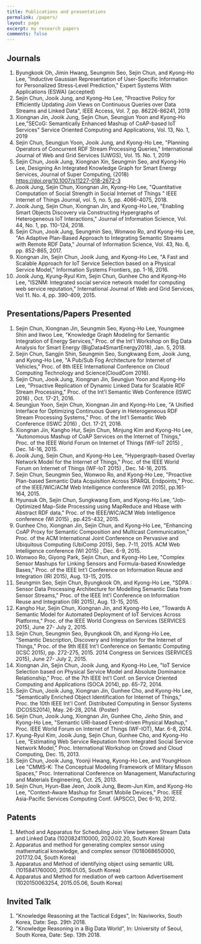 ```yaml
---
title: Publications and presentations
permalink: /papers/
layout: page
excerpt: my research papers
comments: false
---
```


## Journals

1. Byungkook Oh, Jimin Hwang, Seungmin Seo, Sejin Chun, and Kyong-Ho Lee, "Inductive Gaussian Representation of User-Specific Information for Personalized Stress-Level Prediction," Expert Systems With Applications (ESWA) (accepted)
1. Sejin Chun, Jooik Jung, and Kyong-Ho Lee, "Proactive Policy for Efficiently Updating Join Views on Continuous Queries over Data Streams and Linked Data", IEEE Access, Vol. 7, pp. 86226-86241, 2019
1. Xiongnan Jin, Jooik Jung, Sejin Chun, Seungjun Yoon and Kyong-Ho Lee,"SECoG: Semantically Enhanced Mashup of CoAP-based IoT Services" Service Oriented Computing and Applications, Vol. 13, No. 1, 2019
1. Sejin Chun, Seungjun Yoon, Jooik Jung, and Kyong-Ho Lee, "Planning Operators of Concurrent RDF Stream Processing Queries," International Journal of Web and Grid Services (IJWGS), Vol. 15. No. 1, 2019
1. Sejin Chun, Jooik Jung, Xiongnan Xin, Seungmin Seo, and Kyong-Ho Lee, Designing An Integrated Knowledge Graph for Smart Energy Services, Journal of Super Computing, (2018) https://doi.org/10.1007/s11227-018-2672-3
1. Jooik Jung, Sejin Chun, Xiongnan Jin, Kyong-Ho Lee, "Quantitative Computation of Social Strength in Social Internet of Things " IEEE Internet of Things Journal, vol. 5, no. 5, pp. 4066-4075, 2018.
1. Jooik Jung, Sejin Chun, Xiongnan Jin, and Kyong-Ho Lee, "Enabling Smart Objects Discovery via Constructing Hypergraphs of Heterogeneous IoT Interactions," Journal of Information Science, Vol. 44, No. 1, pp. 110-124, 2018.
1. Sejin Chun, Jooik Jung, Seungmin Seo, Wonwoo Ro, and Kyong-Ho Lee, "An Adaptive Plan-Based Approach to Integrating Semantic Streams with Remote RDF Data," Journal of Information Science, Vol. 43, No. 6, pp. 852-865, 2017.
1. Xiongnan Jin, Sejin Chun, Jooik Jung, and Kyong-Ho Lee, "A Fast and Scalable Approach for IoT Service Selection based on a Physical Service Model," Information Systems Frontiers, pp. 1-16, 2016.
1. Jooik Jung, Kyung-Ryul Kim, Sejin Chun, Gunhee Cho and Kyong-Ho Lee, "IS2NM: Integrated social service network model for computing web service reputation," International Journal of Web and Grid Services, Vol 11. No. 4, pp. 390-409, 2015.

## Presentations/Papers Presented
1. Sejin Chun, Xiongnan Jin, Seungmin Seo, Kyong-Ho Lee, Youngmee Shin and Ilwoo Lee, "Knowledge Graph Modeling for Semantic Integration of Energy Services," Proc. of the Int'l Workshop on Big Data Analysis for Smart Energy (BigData4SmartEnergy2018), Jan. 5, 2018.
1. Sejin Chun, Sangjin Shin, Seungmin Seo, Sungkwang Eom, Jooik Jung, and Kyong-Ho Lee, "A Pub/Sub Fog Architecture for Internet of Vehicles," Proc. of 8th IEEE International Conference on Cloud Computing Technology and Science(CloudCom 2016).
1. Sejin Chun, Jooik Jung, Xiongnan Jin, Seungjun Yoon and Kyong-Ho Lee, "Proactive Replication of Dynamic Linked Data for Scalable RDF Stream Processing," Proc. of the Int'l Semantic Web Conference (ISWC 2016) , Oct. 17-21, 2016.
1. Seungjun Yoon, Sejin Chun, Xiongnan Jin and Kyong-Ho Lee, "A Unified Interface for Optimizing Continuous Query in Heterogeneous RDF Stream Processing Systems," Proc. of the Int'l Semantic Web Conference (ISWC 2016) , Oct. 17-21, 2016.
1. Xiongnan Jin, Kangho Hur, Sejin Chun, Minjung Kim and Kyong-Ho Lee, "Autonomous Mashup of CoAP Services on the Internet of Things," Proc. of the IEEE World Forum on Internet of Things (WF-IoT 2015) , Dec. 14-16, 2015.
1. Jooik Jung, Sejin Chun, and Kyong-Ho Lee, "Hypergraph-based Overlay Network Model for the Internet of Things," Proc. of the IEEE World Forum on Internet of Things (WF-IoT 2015) , Dec. 14-16, 2015.
1. Sejin Chun, Seungmin Seo, Wonwoo Ro, and Kyong-Ho Lee, "Proactive Plan-based Semantic Data Acquisition Across SPARQL Endpoints," Proc. of the IEEE/WIC/ACM Web Intelligence conference (WI 2015), pp.161-164, 2015.
1. Hyunsuk Oh, Sejin Chun, Sungkwang Eom, and Kyong-Ho Lee, "Job-Optimized Map-Side Processing using MapReduce and Hbase with Abstract RDF data," Proc. of the IEEE/WIC/ACM Web Intelligence conference (WI 2015) , pp.425-432, 2015.
1. Gunhee Cho, Xiongnan Jin, Sejin Chun, and Kyong-Ho Lee, "Enhancing CoAP Proxy for Semantic Composition and Multicast Communication," Proc. of the ACM International Joint Conference on Pervasive and Ubiquitous Computing (UbiComp 2015), Sep. 7-11, 2015. ACM Web Intelligence conference (WI 2015) , Dec. 6-9, 2015.
1. Wonwoo Ro, Giyong Park, Sejin Chun, and Kyong-Ho Lee, "Complex Sensor Mashups for Linking Sensors and Formula-based Knowledge Bases," Proc. of the IEEE Int'l Conference on Information Reuse and Integration (IRI 2015), Aug. 13-15, 2015.
1. Seungmin Seo, Sejin Chun, Byungkook Oh, and Kyong-Ho Lee, "SDPA : Sensor Data Processing Architecture for Modelling Semantic Data from Sensor Streams," Proc. of the IEEE Int'l Conference on Information Reuse and Integration (IRI 2015), Aug. 13-15, 2015.
1. Kangho Hur, Sejin Chun, Xiongnan Jin, and Kyong-Ho Lee, "Towards A Semantic Model for Automated Deployment of IoT Services Across Platforms," Proc. of the IEEE World Congress on Services (SERVICES 2015), June 27- July 2, 2015.
1. Sejin Chun, Seungmin Seo, Byungkook Oh, and Kyong-Ho Lee, "Semantic Description, Discovery and Integration for the Internet of Things," Proc. of the 9th IEEE Int'l Conference on Semantic Computing (ICSC 2015), pp. 272-275, 2015. 2014 Congress on Services (SERVICES 2015), June 27- July 2, 2015.
1. Xiongnan Jin, Sejin Chun, Jooik Jung, and Kyong-Ho Lee, "IoT Service Selection based on Physical Service Model and Absolute Dominance Relationship," Proc. of the 7th IEEE Int'l Conf. on Service Oriented Computing and Applications (SOCA 2014), pp. 65-72, 2014.
1. Sejin Chun, Jooik Jung, Xiongnan Jin, Gunhee Cho, and Kyong-Ho Lee, "Semantically Enriched Object Identification for Internet of Things," Proc. the 10th IEEE Int'l Conf. Distributed Computing in Sensor Systems (DCOSS2014), May. 26-28, 2014. (Poster)
1. Sejin Chun, Jooik Jung, Xiongnan Jin, Gunhee Cho, Jinho Shin, and Kyong-Ho Lee, "Semantic URI-based Event-driven Physical Mashup," Proc. IEEE World Forum on Internet of Things (WF-IOT), Mar. 6-8, 2014.
1. Kyung-Ryul Kim, Jooik Jung, Sejin Chun, Gunhee Cho, and Kyong-Ho Lee, "Estimating Web Service Reputation from Integrated Social Service Network Model," Proc. International Workshop on Crowd and Cloud Computing, Dec. 15, 2013.
1. Sejin Chun, Jooik Jung, Yoonji Hwang, Kyong-Ho Lee, and YoungHoon Lee "CMMS-K: The Conceptual Modeling Framework of Military Misson Spaces," Proc. International Conference on Management, Manufacturing and Materials Engineering, Oct. 25, 2013.
1. Sejin Chun, Hyun-Bae Jeon, Jooik Jung, Beom-Jun Kim, and Kyong-Ho Lee, "Context-Aware Mashup for Smart Mobile Devices," Proc. IEEE Asia-Pacific Services Computing Conf. (APSCC), Dec 6-10, 2012.

## Patents
1. Method and Apparatus for Scheduling Join View between Stream Data and Linked Data (1020824110000, 2020.02.20, South Korea)
1. Apparatus and method for generating complex sensor using mathematical knowledge, and complex sensor (1018068650000, 2017.12.04, South Korea)
1. Apparatus and Method of identifying object using semantic URL (1015841760000, 2016.01.05, South Korea)
1. Apparatus and Method for mediation of web cartoon Advertisement (1020150063254, 2015.05.06, South Korea)

## Invited Talk
1. "Knowledge Reasoning at the Tactical Edges", In: Naviworks, South Korea, Date: Sep. 29th 2018.
1. "Knowledge Reasoning in a Big Data World", In: University of Seoul, South Korea, Date: Sep. 13th 2018.

